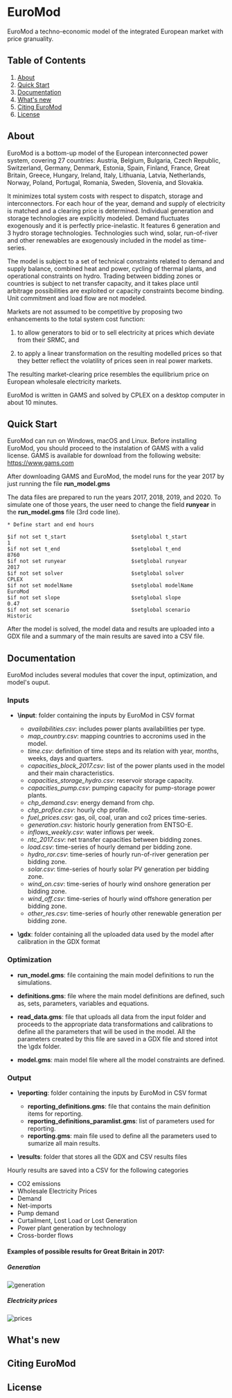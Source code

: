 # EuroMod
EuroMod a techno-economic model of the integrated European market with price granuality.

## Table of Contents
1. [About](#about)
2. [Quick Start](#quick-start)
3. [Documentation](#documentation)
4. [What's new](#whats-new)
5. [Citing EuroMod](#citing-euroMod)
6. [License](#license)

## About
EuroMod is a bottom-up model of the European interconnected power system, covering 27 countries: Austria, Belgium, Bulgaria, Czech Republic, Switzerland, Germany, Denmark, Estonia, Spain, Finland, France, Great Britain, Greece, Hungary, Ireland, Italy, Lithuania, Latvia, Netherlands, Norway, Poland, Portugal, Romania, Sweden, Slovenia, and Slovakia.

It minimizes total system costs with respect to dispatch, storage and interconnectors. For each hour of the year, demand and supply of electricity is matched and a clearing price is determined. Individual generation and storage technologies are explicitly modeled. Demand fluctuates exogenously and it is perfectly price-inelastic. It features 6 generation and 3 hydro storage technologies. Technologies such wind, solar, run-of-river and other renewables are exogenously included in the model as time-series.

The model is subject to a set of technical constraints related to demand and supply balance, combined heat and power, cycling of thermal plants, and operational constraints on hydro. Trading between bidding zones or countries is subject to net transfer capacity, and it takes place until arbitrage possibilities are exploited or capacity constraints become binding. Unit commitment and load flow are not modeled.

Markets are not assumed to be competitive by proposing two enhancements to the total system cost function: 

  1. to allow generators to bid or to sell electricity at prices which deviate from their SRMC, and 

  2. to apply a linear transformation on the resulting modelled prices so that they better reflect the volatility of prices seen in real power markets.

The resulting market-clearing price resembles the equilibrium price on European wholesale electricity markets.

EuroMod is written in GAMS and solved by CPLEX on a desktop computer in about 10 minutes.

## Quick Start
EuroMod can run on Windows, macOS and Linux. Before installing EuroMod, you should proceed to the instalation of GAMS with a valid license. GAMS is available for download from the following website: https://www.gams.com

After downloading GAMS and EuroMod, the model runs for the year 2017 by just running the file **run_model.gms**

The data files are prepared to run the years 2017, 2018, 2019, and 2020. To simulate one of those years, the user need to change the field **runyear** in the **run_model.gms** file (3rd code line).

```
* Define start and end hours

$if not set t_start                     $setglobal t_start                      1
$if not set t_end                       $setglobal t_end                        8760
$if not set runyear                     $setglobal runyear                      2017
$if not set solver                      $setglobal solver                       CPLEX
$if not set modelName                   $setglobal modelName                    EuroMod
$if not set slope                       $setglobal slope                        0.47
$if not set scenario                    $setglobal scenario                     Historic
```
After the model is solved, the model data and results are uploaded into a GDX file and a summary of the main results are saved into a CSV file.

## Documentation
EuroMod includes several modules that cover the input, optimization, and model's ouput.

### Inputs

- **\input**: folder containing the inputs by EuroMod in CSV format
  - *availabilities.csv*: includes power plants availabilities per type.
  - *map_country.csv*: mapping countries to accronims used in the model.
  - *time.csv*: definition of time steps and its relation with year, months, weeks, days and quarters.
  - *capacities_block_2017.csv*: list of the power plants used in the model and their main characteristics.
  - *capacities_storage_hydro.csv*: reservoir storage capacity.
  - *capacities_pump.csv*: pumping capacity for pump-storage power plants.
  - *chp_demand.csv*: energy demand from chp.
  - *chp_profice.csv*: hourly chp profile.
  - *fuel_prices.csv*: gas, oil, coal, uran and co2 prices time-series.
  - *generation.csv*: historic hourly generation from ENTSO-E.
  - *inflows_weekly.csv*: water inflows per week.
  - *ntc_2017.csv*: net transfer capacities between bidding zones.
  - *load.csv*: time-series of hourly demand per bidding zone.
  - *hydro_ror.csv*: time-series of hourly run-of-river generation per bidding zone.
  - *solar.csv*: time-series of hourly solar PV generation per bidding zone.
  - *wind_on.csv*: time-series of hourly wind onshore generation per bidding zone.
  - *wind_off.csv*: time-series of hourly wind offshore generation per bidding zone.
  - *other_res.csv*: time-series of hourly other renewable generation per bidding zone.

- **\gdx**: folder containing all the uploaded data used by the model after calibration in the GDX format

### Optimization

- **run_model.gms**: file containing the main model definitions to run the simulations.

- **definitions.gms**: file where the main model definitions are defined, such as, sets, parameters, variables and equations.

- **read_data.gms**: file that uploads all data from the input folder and proceeds to the appropriate data transformations and calibrations to define all the parameters that will be used in the model. All the parameters created by this file are saved in a GDX file and stored intot the \gdx folder.

- **model.gms**: main model file where all the model constraints are defined.


### Output
- **\reporting**: folder containing the inputs by EuroMod in CSV format
  - **reporting_definitions.gms**: file that contains the main definition items for reporting.
  - **reporting_definitions_paramlist.gms**: list of parameters used for reporting.
  - **reporting.gms**: main file used to define all the parameters used to sumarize all main results.

- **\results**: folder that stores all the GDX and CSV results files

Hourly results are saved into a CSV for the following categories
  - CO2 emissions
  - Wholesale Electricity Prices
  - Demand
  - Net-imports
  - Pump demand
  - Curtailment, Lost Load or Lost Generation
  - Power plant generation by technology
  - Cross-border flows

#### Examples of possible results for Great Britain in 2017:

##### Generation

![generation](https://user-images.githubusercontent.com/117671960/200371905-42e592c1-2193-4257-b45d-1afed4d05dee.png)

##### Electricity prices

![prices](https://user-images.githubusercontent.com/117671960/200371947-74b0d00c-016f-43bd-bd39-be13263271c8.png)

## What's new

## Citing EuroMod

## License
